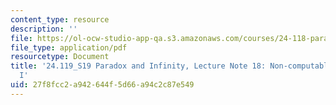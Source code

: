 ```yaml
---
content_type: resource
description: ''
file: https://ol-ocw-studio-app-qa.s3.amazonaws.com/courses/24-118-paradox-and-infinity-spring-2019/27f8fcc2a942644f5d66a94c2c87e549_MIT24_118S19_LecNote18.pdf
file_type: application/pdf
resourcetype: Document
title: '24.119_S19 Paradox and Infinity, Lecture Note 18: Non-computable Functions
  I'
uid: 27f8fcc2-a942-644f-5d66-a94c2c87e549
---
```

